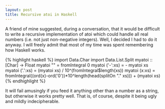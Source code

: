 ```yaml
---
layout: post
title: Recursive atoi in Haskell
---
```

A friend of mine suggested, during a conversation, that it would be difficult to write a recursive implementation of atoi which could handle all real numbers (i.e. not just non-negative integers). Well, I decided I had to do it anyway. I will freely admit that most of my time was spent remembering how Haskell works.

{% highlight haskell %}
import Data.Char
import Data.List.Split
myatoi :: [Char] -> Float
myatoi ""       = fromIntegral 0
myatoi ('-':xs) = - myatoi xs
myatoi ('.':xs) = (myatoi xs) / 10^(fromIntegral$length(xs))
myatoi (x:xs)   = fromIntegral((ord(x)-ord('0'))*10^length(head(splitOn "." xs))) + (myatoi xs)
{% endhighlight %}

It will fail amusingly if you feed it anything other than a number as a string, but otherwise it works pretty well. That is, of course, despite it being ugly and mildly indecipherable.
